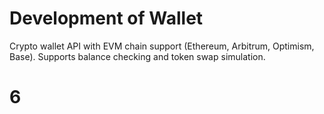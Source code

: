 # Development of Wallet

Crypto wallet API with EVM chain support (Ethereum, Arbitrum, Optimism, Base). Supports balance checking and token swap simulation.
# 6
